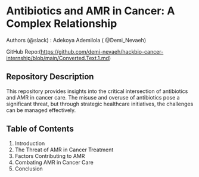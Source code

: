 # Antibiotics and AMR in Cancer: A Complex Relationship

Authors (@slack) : Adekoya Ademilola ( @Demi_Nevaeh)

GitHub Repo:(https://github.com/demi-nevaeh/hackbio-cancer-internship/blob/main/Converted.Text.1.md)

## Repository Description
This repository provides insights into the critical intersection of antibiotics and AMR in cancer care. The misuse and overuse of antibiotics pose a significant threat, but through strategic healthcare initiatives, the challenges can be managed effectively.

## Table of Contents
1. Introduction
2. The Threat of AMR in Cancer Treatment
3. Factors Contributing to AMR
4. Combating AMR in Cancer Care
5. Conclusion
